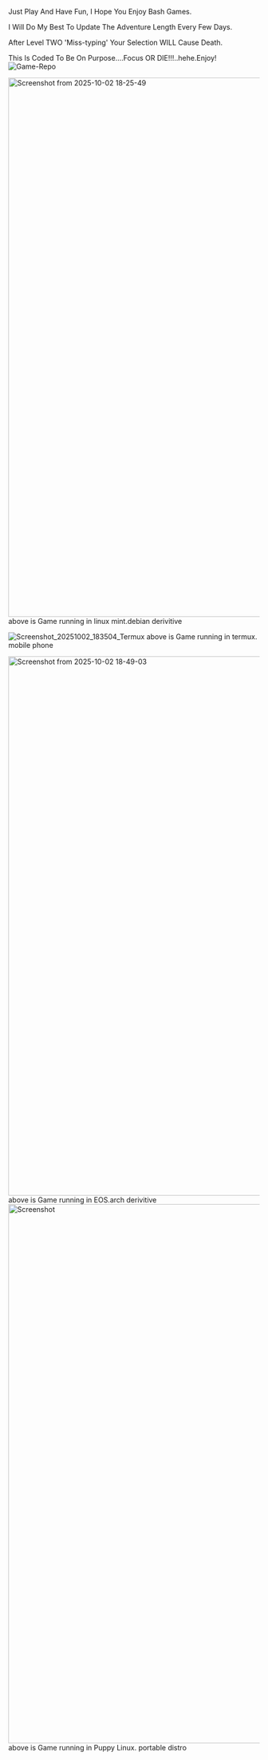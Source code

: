 Just Play And Have Fun, I Hope You Enjoy Bash Games.

I Will Do My Best To Update The Adventure Length Every Few Days. 

After Level TWO 'Miss-typing' Your Selection WILL Cause Death.

This Is Coded To Be On Purpose....Focus OR DIE!!!..hehe.Enjoy!
![Game-Repo](https://github.com/user-attachments/assets/c20a243e-2e91-4a04-9702-099aba0eec89)

<img width="1920" height="1080" alt="Screenshot from 2025-10-02 18-25-49" src="https://github.com/user-attachments/assets/25fd5c4b-82b3-491a-8767-4871675d97d2" />
above is Game running in linux mint.debian derivitive

![Screenshot_20251002_183504_Termux](https://github.com/user-attachments/assets/190fbed9-603e-4951-bb08-c31e51a64b79)
above is Game running in termux. mobile phone

<img width="1920" height="1080" alt="Screenshot from 2025-10-02 18-49-03" src="https://github.com/user-attachments/assets/0c92535b-3199-4cd8-b3fd-0bd3eecb4bbb" />
above is Game running in EOS.arch derivitive

<img width="1920" height="1080" alt="Screenshot" src="https://github.com/user-attachments/assets/7b109edb-3a7f-4b7d-befb-e63d833b1629" />
above is Game running in Puppy Linux. portable distro
